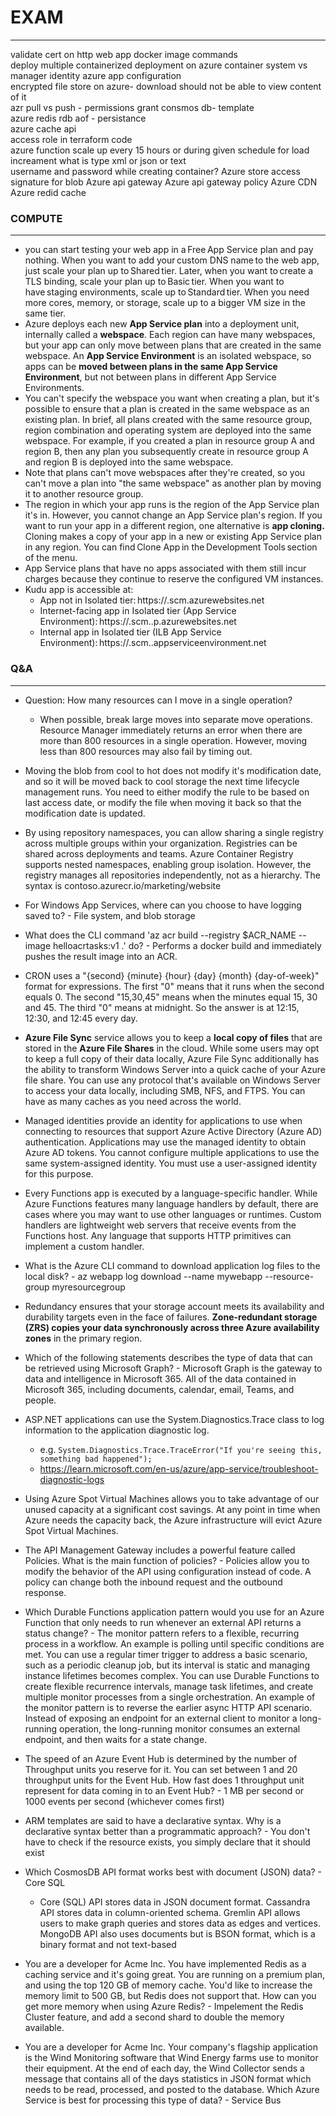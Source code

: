 # EXAM
-----

validate cert on http web app 
docker image commands  
deploy multiple containerized deployment on azure container 
system vs manager identity 
azure app configuration  
encrypted file store on azure- download should not be able to view content of it  
azr pull vs push - permissions grant 
consmos db- template  
azure redis rdb aof - persistance  
azure cache api  
access role in terraform code  
azure function scale up every 15 hours or during given schedule  for load increament 
what is type xml or json or text  
username and password while creating container? 
Azure store access signature for blob 
Azure api gateway 
Azure api gateway policy 
Azure CDN 
Azure redid cache 

### COMPUTE
-----
* you can start testing your web app in a Free App Service plan and pay nothing. When you want to add your custom DNS name to the web app, just scale your plan up to Shared tier. Later, when you want to create a TLS binding, scale your plan up to Basic tier. When you want to have staging environments, scale up to Standard tier. When you need more cores, memory, or storage, scale up to a bigger VM size in the same tier. 
* Azure deploys each new **App Service plan** into a deployment unit, internally called a **webspace**. Each region can have many webspaces, but your app can only move between plans that are created in the same webspace. An **App Service Environment** is an isolated webspace, so apps can be **moved between plans in the same App Service Environment**, but not between plans in different App Service Environments.
* You can't specify the webspace you want when creating a plan, but it's possible to ensure that a plan is created in the same webspace as an existing plan. In brief, all plans created with the same resource group, region combination and operating system are deployed into the same webspace. For example, if you created a plan in resource group A and region B, then any plan you subsequently create in resource group A and region B is deployed into the same webspace.
* Note that plans can't move webspaces after they're created, so you can't move a plan into "the same webspace" as another plan by moving it to another resource group.
* The region in which your app runs is the region of the App Service plan it's in. However, you cannot change an App Service plan's region. If you want to run your app in a different region, one alternative is **app cloning.** Cloning makes a copy of your app in a new or existing App Service plan in any region. You can find Clone App in the Development Tools section of the menu.
* App Service plans that have no apps associated with them still incur charges because they continue to reserve the configured VM instances. 
* Kudu app is accessible at: 
    * App not in Isolated tier: https://<app-name>.scm.azurewebsites.net
    * Internet-facing app in Isolated tier (App Service Environment): https://<app-name>.scm.<ase-name>.p.azurewebsites.net 
    * Internal app in Isolated tier (ILB App Service Environment): https://<app-name>.scm.<ase-name>.appserviceenvironment.net 


### Q&A
-----
* Question: How many resources can I move in a single operation? 
    * When possible, break large moves into separate move operations. Resource Manager immediately returns an error when there are more than 800 resources in a single operation. However, moving less than 800 resources may also fail by timing out. 

* Moving the blob from cool to hot does not modify it's modification date, and so it will be moved back to cool storage the next time lifecycle management runs. You need to either modify the rule to be based on last access date, or modify the file when moving it back so that the modification date is updated.

* By using repository namespaces, you can allow sharing a single registry across multiple groups within your organization. Registries can be shared across deployments and teams. Azure Container Registry supports nested namespaces, enabling group isolation. However, the registry manages all repositories independently, not as a hierarchy. The syntax is contoso.azurecr.io/marketing/website

* For Windows App Services, where can you choose to have logging saved to? - File system, and blob storage

* What does the CLI command 'az acr build --registry $ACR_NAME --image helloacrtasks:v1 .' do? - Performs a docker build and immediately pushes the result image into an ACR.

* CRON uses a "{second} {minute} {hour} {day} {month} {day-of-week}" format for expressions. The first "0" means that it runs when the second equals 0. The second "15,30,45" means when the minutes equal 15, 30 and 45. The third "0" means at midnight. So the answer is at 12:15, 12:30, and 12:45 every day.

* **Azure File Sync** service allows you to keep a **local copy of files** that are stored in the **Azure File Shares** in the cloud. While some users may opt to keep a full copy of their data locally, Azure File Sync additionally has the ability to transform Windows Server into a quick cache of your Azure file share. You can use any protocol that's available on Windows Server to access your data locally, including SMB, NFS, and FTPS. You can have as many caches as you need across the world. 

* Managed identities provide an identity for applications to use when connecting to resources that support Azure Active Directory (Azure AD) authentication. Applications may use the managed identity to obtain Azure AD tokens. You cannot configure multiple applications to use the same system-assigned identity. You must use a user-assigned identity for this purpose.

* Every Functions app is executed by a language-specific handler. While Azure Functions features many language handlers by default, there are cases where you may want to use other languages or runtimes. Custom handlers are lightweight web servers that receive events from the Functions host. Any language that supports HTTP primitives can implement a custom handler.

* What is the Azure CLI command to download application log files to the local disk? - az webapp log download --name mywebapp --resource-group myresourcegroup

* Redundancy ensures that your storage account meets its availability and durability targets even in the face of failures. **Zone-redundant storage (ZRS) copies your data synchronously across three Azure availability zones** in the primary region.

* Which of the following statements describes the type of data that can be retrieved using Microsoft Graph? - Microsoft Graph is the gateway to data and intelligence in Microsoft 365. All of the data contained in Microsoft 365, including documents, calendar, email, Teams, and people.

* ASP.NET applications can use the System.Diagnostics.Trace class to log information to the application diagnostic log. 
    * e.g. ``System.Diagnostics.Trace.TraceError("If you're seeing this, something bad happened");``
    * https://learn.microsoft.com/en-us/azure/app-service/troubleshoot-diagnostic-logs

* Using Azure Spot Virtual Machines allows you to take advantage of our unused capacity at a significant cost savings. At any point in time when Azure needs the capacity back, the Azure infrastructure will evict Azure Spot Virtual Machines.

* The API Management Gateway includes a powerful feature called Policies. What is the main function of policies? - Policies allow you to modify the behavior of the API using configuration instead of code. A policy can change both the inbound request and the outbound response.

* Which Durable Functions application pattern would you use for an Azure Function that only needs to run whenever an external API returns a status change? - The monitor pattern refers to a flexible, recurring process in a workflow. An example is polling until specific conditions are met. You can use a regular timer trigger to address a basic scenario, such as a periodic cleanup job, but its interval is static and managing instance lifetimes becomes complex. You can use Durable Functions to create flexible recurrence intervals, manage task lifetimes, and create multiple monitor processes from a single orchestration. An example of the monitor pattern is to reverse the earlier async HTTP API scenario. Instead of exposing an endpoint for an external client to monitor a long-running operation, the long-running monitor consumes an external endpoint, and then waits for a state change.

* The speed of an Azure Event Hub is determined by the number of Throughput units you reserve for it. You can set between 1 and 20 throughput units for the Event Hub. How fast does 1 throughput unit represent for data coming in to an Event Hub? - 1 MB per second or 1000 events per second (whichever comes first)

* ARM templates are said to have a declarative syntax. Why is a declarative syntax better than a programmatic approach? - You don't have to check if the resource exists, you simply declare that it should exist

* Which CosmosDB API format works best with document (JSON) data? - Core SQL
    * Core (SQL) API stores data in JSON document format. Cassandra API stores data in column-oriented schema. Gremlin API allows users to make graph queries and stores data as edges and vertices. MongoDB API also uses documents but is BSON format, which is a binary format and not text-based

* You are a developer for Acme Inc. You have implemented Redis as a caching service and it's going great. You are running on a premium plan, and using the top 120 GB of memory cache. You'd like to increase the memory limit to 500 GB, but Redis does not support that. How can you get more memory when using Azure Redis? - Impelement the Redis Cluster feature, and add a second shard to double the memory available.

* You are a developer for Acme Inc. Your company's flagship application is the Wind Monitoring software that Wind Energy farms use to monitor their equipment. At the end of each day, the Wind Collector sends a message that contains all of the days statistics in JSON format which needs to be read, processed, and posted to the database. Which Azure Service is best for processing this type of data? - Service Bus
